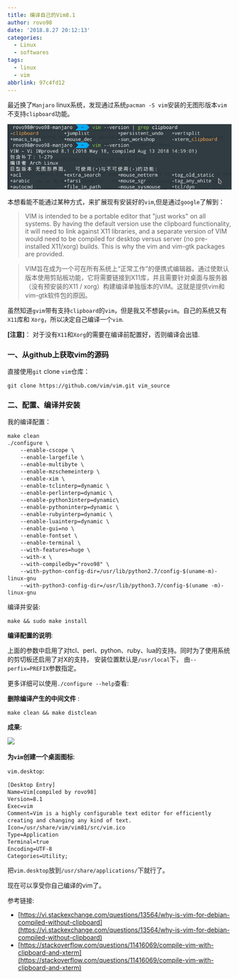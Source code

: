 ```yaml
---
title: 编译自己的Vim8.1
author: rovo98
date: '2018.8.27 20:12:13'
categories:
  - Linux
  - softwares
tags:
  - linux
  - vim
abbrlink: 97c4fd12
---
```


最近换了``Manjaro`` linux系统，发现通过系统``pacman -S vim``安装的无图形版本``vim``不支持``clipboard``功能。

![](/images/linux/vim-version-original.png)


本想看能不能通过某种方式，来扩展现有安装好的``vim``,但是通过``google``了解到：

> VIM is intended to be a portable editor that "just works" on all systems. By having the default version use the clipboard functionality, it will need to link against X11 libraries, and a separate version of VIM would need to be compiled for desktop versus server (no pre-installed X11/xorg) builds. This is why the vim and vim-gtk packages are provided.

> VIM旨在成为一个可在所有系统上“正常工作”的便携式编辑器。通过使默认版本使用剪贴板功能，它将需要链接到X11库，并且需要针对桌面与服务器（没有预安装的X11 / xorg）构建编译单独版本的VIM。这就是提供vim和vim-gtk软件包的原因。

<!-- more -->
虽然知道``gvim``带有支持``clipboard``的``vim``，但是我又不想装``gvim``。自己的系统又有``X11``库和 ``Xorg``，所以决定自己编译一个``vim``.

**[注意]**： 对于没有``X11``和``Xorg``的需要在编译前配置好，否则编译会出错.

### 一、从github上获取vim的源码

直接使用``git`` clone ``vim``仓库：

```
git clone https://github.com/vim/vim.git vim_source
```

### 二、配置、编译并安装

我的编译配置：

```
make clean
./configure \
    --enable-cscope \ 
    --enable-largefile \ 
    --enable-multibyte \ 
    --enable-mzschemeinterp \ 
    --enable-xim \ 
    --enable-tclinterp=dynamic \ 
    --enable-perlinterp=dynamic \ 
    --enable-python3interp=dynamic\ 
    --enable-pythoninterp=dynamic \ 
    --enable-rubyinterp=dynamic \ 
    --enable-luainterp=dynamic \
    --enable-gui=no \
    --enable-fontset \
    --enable-terminal \
    --with-features=huge \
    --with-x \
    --with-compiledby="rovo98" \
    --with-python-config-dir=/usr/lib/python2.7/config-$(uname-m)-linux-gnu
    --with-python3-config-dir=/usr/lib/python3.7/config-$(uname -m)-linux-gnu
```

编译并安装:

```
make && sudo make install
```

**编译配置的说明**:

上面的参数中启用了对tcl、perl、python、ruby、lua的支持。同时为了使用系统的剪切板还启用了对X的支持， 安装位置默认是``/usr/local``下， 由``--perfix=PREFIX``参数指定。

更多详细可以使用``./configure --help``查看:

**删除编译产生的中间文件** :

```
make clean && make distclean
```

**成果:**

![](vim_installed.png)

**为``vim``创建一个桌面图标**:

``vim.desktop``:

```
[Desktop Entry]
Name=Vim[compiled by rovo98]
Version=8.1
Exec=vim
Comment=Vim is a highly configurable text editor for efficiently creating and changing any kind of text.
Icon=/usr/share/vim/vim81/src/vim.ico
Type=Application
Terminal=true
Encoding=UTF-8
Categories=Utility;
```

把``vim.desktop``放到``/usr/share/applications/``下就行了。

现在可以享受你自己编译的vim了。


参考链接: 

- [https://vi.stackexchange.com/questions/13564/why-is-vim-for-debian-compiled-without-clipboard](https://vi.stackexchange.com/questions/13564/why-is-vim-for-debian-compiled-without-clipboard)
- [https://stackoverflow.com/questions/11416069/compile-vim-with-clipboard-and-xterm](https://stackoverflow.com/questions/11416069/compile-vim-with-clipboard-and-xterm)


